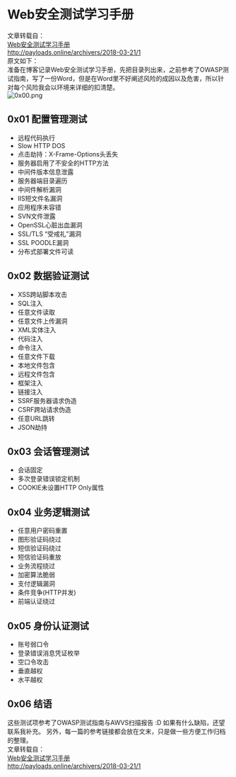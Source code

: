 # Web安全测试学习手册 #
文章转载自：  
[Web安全测试学习手册](http://payloads.online/archivers/2018-03-21/1"Web安全测试学习手册")  
http://payloads.online/archivers/2018-03-21/1  
原文如下：  
准备在博客记录Web安全测试学习手册，先把目录列出来，之前参考了OWASP测试指南，写了一份Word，但是在Word里不好阐述风险的成因以及危害，所以针对每个风险我会以环境来详细的扣清楚。  
![0x00.png](https://whitecell.io/upload/attach/201809/_Z2JGCJ87GDV47JQ.png "0x00.png")  
## 0x01 配置管理测试 ##  
- 远程代码执行
- Slow HTTP DOS
- 点击劫持：X-Frame-Options头丢失
- 服务器启用了不安全的HTTP方法
- 中间件版本信息泄露
- 服务器端目录遍历
- 中间件解析漏洞
- IIS短文件名漏洞
- 应用程序未容错
- SVN文件泄露
- OpenSSL心脏出血漏洞
- SSL/TLS “受戒礼”漏洞
- SSL POODLE漏洞
- 分布式部署文件可读

## 0x02 数据验证测试 ##  
- XSS跨站脚本攻击
- SQL注入
- 任意文件读取
- 任意文件上传漏洞
- XML实体注入
- 代码注入
- 命令注入
- 任意文件下载
- 本地文件包含
- 远程文件包含
- 框架注入
- 链接注入
- SSRF服务器请求伪造
- CSRF跨站请求伪造
- 任意URL跳转
- JSON劫持

## 0x03 会话管理测试 ##  
- 会话固定
- 多次登录错误锁定机制
- COOKIE未设置HTTP Only属性

## 0x04 业务逻辑测试 ##  
- 任意用户密码重置
- 图形验证码绕过
- 短信验证码绕过
- 短信验证码重放
- 业务流程绕过
- 加密算法脆弱
- 支付逻辑漏洞
- 条件竞争(HTTP并发)
- 前端认证绕过

## 0x05 身份认证测试 ##  
- 账号弱口令
- 登录错误消息凭证枚举
- 空口令攻击
- 垂直越权
- 水平越权

## 0x06 结语 ##  
这些测试项参考了OWASP测试指南与AWVS扫描报告
:D 如果有什么缺陷，还望联系我补充。
另外，每一篇的参考链接都会放在文末，只是做一些方便工作归档的整理。  
文章转载自：  
[Web安全测试学习手册](http://payloads.online/archivers/2018-03-21/1"Web安全测试学习手册")  
http://payloads.online/archivers/2018-03-21/1  
